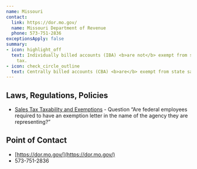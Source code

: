 ```yaml
---
name: Missouri
contact:
  link: https://dor.mo.gov/
  name: Missouri Department of Revenue
  phone: 573-751-2836
exceptionsApply: false
summary:
- icon: highlight_off
  text: Individually billed accounts (IBA) <b>are not</b> exempt from state sales
    tax.
- icon: check_circle_outline
  text: Centrally billed accounts (CBA) <b>are</b> exempt from state sales tax.
---
```


## Laws, Regulations, Policies

* [Sales Tax Taxability and Exemptions](https://dor.mo.gov/faq/taxation/business/sales-use-tax-exemptions.html#:~:text=No.,to%20obtain%20an%20exemption%20letter.) - Question “Are federal employees required to have an exemption letter in the name of the agency they are representing?”

## Point of Contact
- [https://dor.mo.gov/](https://dor.mo.gov/)
- 573-751-2836